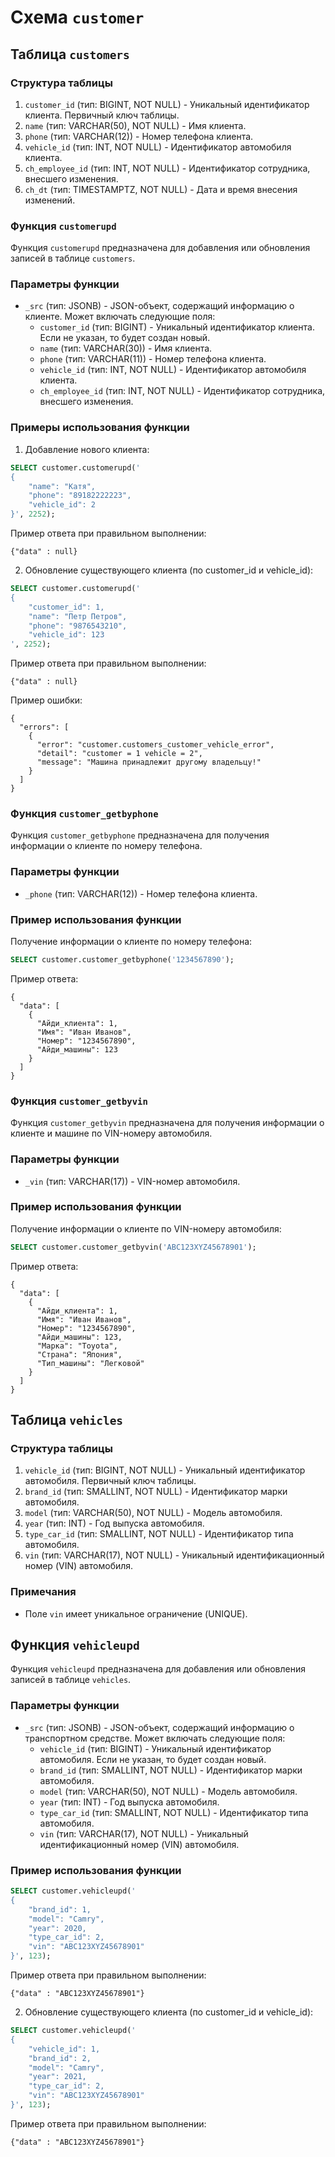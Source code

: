 # Схема `customer`

## Таблица `customers`

### Структура таблицы

1. `customer_id` (тип: BIGINT, NOT NULL) - Уникальный идентификатор клиента. Первичный ключ таблицы.
2. `name` (тип: VARCHAR(50), NOT NULL) - Имя клиента.
3. `phone` (тип: VARCHAR(12)) - Номер телефона клиента.
4. `vehicle_id` (тип: INT, NOT NULL) - Идентификатор автомобиля клиента.
5. `ch_employee_id` (тип: INT, NOT NULL) - Идентификатор сотрудника, внесшего изменения.
6. `ch_dt` (тип: TIMESTAMPTZ, NOT NULL) - Дата и время внесения изменений.

### Функция `customerupd`

Функция `customerupd` предназначена для добавления или обновления записей в таблице `customers`.

### Параметры функции

- `_src` (тип: JSONB) - JSON-объект, содержащий информацию о клиенте. Может включать следующие поля:
    - `customer_id` (тип: BIGINT) - Уникальный идентификатор клиента. Если не указан, то будет создан новый.
    - `name` (тип: VARCHAR(30)) - Имя клиента.
    - `phone` (тип: VARCHAR(11)) - Номер телефона клиента.
    - `vehicle_id` (тип: INT, NOT NULL) - Идентификатор автомобиля клиента.
    - `ch_employee_id` (тип: INT, NOT NULL) - Идентификатор сотрудника, внесшего изменения.

### Примеры использования функции

1. Добавление нового клиента:

```sql
SELECT customer.customerupd('
{
    "name": "Катя",
    "phone": "89182222223",
    "vehicle_id": 2
}', 2252);
```

Пример ответа при правильном выполнении:

```jsonb
{"data" : null}
```

2. Обновление существующего клиента (по customer_id и vehicle_id):

```sql 
SELECT customer.customerupd('
{
    "customer_id": 1,
    "name": "Петр Петров",
    "phone": "9876543210",
    "vehicle_id": 123
', 2252);
```

Пример ответа при правильном выполнении:

```jsonb
{"data" : null}
```
Пример ошибки:

```jsonb
{
  "errors": [
    {
      "error": "customer.customers_customer_vehicle_error",
      "detail": "customer = 1 vehicle = 2",
      "message": "Машина принадлежит другому владельцу!"
    }
  ]
}
```

### Функция `customer_getbyphone`

Функция `customer_getbyphone` предназначена для получения информации о клиенте по номеру телефона.

### Параметры функции

- `_phone` (тип: VARCHAR(12)) - Номер телефона клиента.

### Пример использования функции

Получение информации о клиенте по номеру телефона:

```sql
SELECT customer.customer_getbyphone('1234567890');
```

Пример ответа:

```jsonb
{
  "data": [
    {
      "Айди_клиента": 1,
      "Имя": "Иван Иванов",
      "Номер": "1234567890",
      "Айди_машины": 123
    }
  ]
}
```

### Функция `customer_getbyvin`

Функция `customer_getbyvin` предназначена для получения информации о клиенте и машине по VIN-номеру автомобиля.

### Параметры функции

- `_vin` (тип: VARCHAR(17)) - VIN-номер автомобиля.

### Пример использования функции

Получение информации о клиенте по VIN-номеру автомобиля:

```sql
SELECT customer.customer_getbyvin('ABC123XYZ45678901');
```

Пример ответа:

```jsonb
{
  "data": [
    {
      "Айди_клиента": 1,
      "Имя": "Иван Иванов",
      "Номер": "1234567890",
      "Айди_машины": 123,
      "Марка": "Toyota",
      "Страна": "Япония",
      "Тип_машины": "Легковой"
    }
  ]
}
```
## Таблица `vehicles`

### Структура таблицы

1. `vehicle_id` (тип: BIGINT, NOT NULL) - Уникальный идентификатор автомобиля. Первичный ключ таблицы.
2. `brand_id` (тип: SMALLINT, NOT NULL) - Идентификатор марки автомобиля.
3. `model` (тип: VARCHAR(50), NOT NULL) - Модель автомобиля.
4. `year` (тип: INT) - Год выпуска автомобиля.
5. `type_car_id` (тип: SMALLINT, NOT NULL) - Идентификатор типа автомобиля.
6. `vin` (тип: VARCHAR(17), NOT NULL) - Уникальный идентификационный номер (VIN) автомобиля.

### Примечания

- Поле `vin` имеет уникальное ограничение (UNIQUE).

## Функция `vehicleupd`

Функция `vehicleupd` предназначена для добавления или обновления записей в таблице `vehicles`.

### Параметры функции

- `_src` (тип: JSONB) - JSON-объект, содержащий информацию о транспортном средстве. Может включать следующие поля:
    - `vehicle_id` (тип: BIGINT) - Уникальный идентификатор автомобиля. Если не указан, то будет создан новый.
    - `brand_id` (тип: SMALLINT, NOT NULL) - Идентификатор марки автомобиля.
    - `model` (тип: VARCHAR(50), NOT NULL) - Модель автомобиля.
    - `year` (тип: INT) - Год выпуска автомобиля.
    - `type_car_id` (тип: SMALLINT, NOT NULL) - Идентификатор типа автомобиля.
    - `vin` (тип: VARCHAR(17), NOT NULL) - Уникальный идентификационный номер (VIN) автомобиля.

### Пример использования функции

```sql
SELECT customer.vehicleupd('
{
    "brand_id": 1,
    "model": "Camry",
    "year": 2020,
    "type_car_id": 2,
    "vin": "ABC123XYZ45678901"
}', 123);
```
Пример ответа при правильном выполнении:
```jsonb
{"data" : "ABC123XYZ45678901"}
```
2. Обновление существующего клиента (по customer_id и vehicle_id):

```sql 
SELECT customer.vehicleupd('
{  
    "vehicle_id": 1,
    "brand_id": 2,
    "model": "Camry",
    "year": 2021,
    "type_car_id": 2,
    "vin": "ABC123XYZ45678901"
}', 123);
```

Пример ответа при правильном выполнении:

```jsonb
{"data" : "ABC123XYZ45678901"}
```